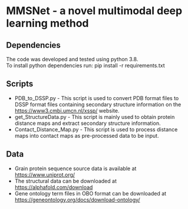 # MMSNet - a novel multimodal deep learning method
## Dependencies

The code was developed and tested using python 3.8.  
To install python dependencies run: pip install -r requirements.txt  

## Scripts

* PDB_to_DSSP.py - This script is used to convert PDB format files to DSSP format files containing secondary structure information on the https://www3.cmbi.umcn.nl/xssp/ website. 
* get_StructureData.py - This script is mainly used to obtain protein distance maps and extract secondary structure information.  
* Contact_Distance_Map.py - This script is used to process distance maps into contact maps as pre-processed data to be input.

## Data

* Grain protein sequence source data is available at https://www.uniprot.org/  
* The structural data can be downloaded at https://alphafold.com/download  
* Gene ontology term files in OBO format can be downloaded at https://geneontology.org/docs/download-ontology/